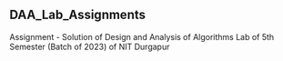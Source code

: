 ## DAA_Lab_Assignments
Assignment - Solution of Design and Analysis of Algorithms Lab of 5th Semester (Batch of 2023) of NIT Durgapur
